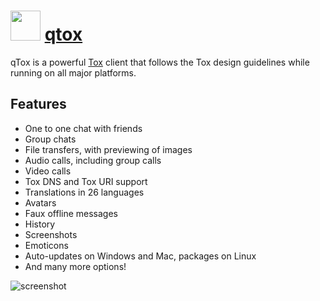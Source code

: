 # <img src="https://cdn.jsdelivr.net/gh/chocolatey-community/chocolatey-packages@d12c934ca6454cc6fe10e5a708c6a32e2f59c55e/icons/qtox.svg" width="48" height="48"/> [qtox](https://chocolatey.org/packages/qtox)

qTox is a powerful [Tox](https://tox.chat/) client that follows the Tox design guidelines while running on all major platforms.

## Features

* One to one chat with friends
* Group chats
* File transfers, with previewing of images
* Audio calls, including group calls
* Video calls
* Tox DNS and Tox URI support
* Translations in 26 languages
* Avatars
* Faux offline messages
* History
* Screenshots
* Emoticons
* Auto-updates on Windows and Mac, packages on Linux
* And many more options!

![screenshot](https://github.com/chocolatey-community/chocolatey-coreteampackages/blob/master/automatic/qtox/screenshot.png?raw=true)
